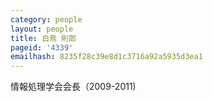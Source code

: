 ```yaml
---
category: people
layout: people
title: 白鳥 則郎
pageid: '4339'
emailhash: 8235f28c39e8d1c3716a92a5935d3ea1
---
```

情報処理学会会長（2009-2011)